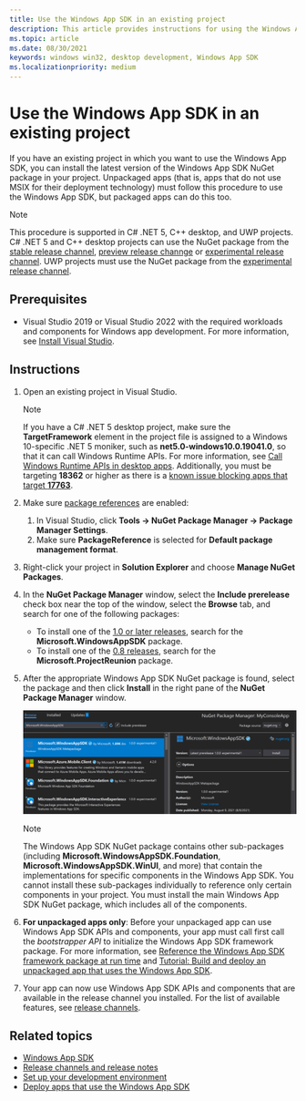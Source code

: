 ```yaml
---
title: Use the Windows App SDK in an existing project
description: This article provides instructions for using the Windows App SDK in existing projects.
ms.topic: article
ms.date: 08/30/2021
keywords: windows win32, desktop development, Windows App SDK
ms.localizationpriority: medium
---
```


# Use the Windows App SDK in an existing project

If you have an existing project in which you want to use the Windows App SDK, you can install the latest version of the Windows App SDK NuGet package in your project. Unpackaged apps (that is, apps that do not use MSIX for their deployment technology) must follow this procedure to use the Windows App SDK, but packaged apps can do this too.

> [!NOTE]
> This procedure is supported in C# .NET 5, C++ desktop, and UWP projects. C# .NET 5 and C++ desktop projects can use the NuGet package from the [stable release channel](stable-channel.md), [preview release channge](preview-channel.md) or [experimental release channel](experimental-channel.md). UWP projects must use the NuGet package from the [experimental release channel](experimental-channel.md).

## Prerequisites

- Visual Studio 2019 or Visual Studio 2022 with the required workloads and components for Windows app development. For more information, see [Install Visual Studio](set-up-your-development-environment.md#2-install-visual-studio).

## Instructions

1. Open an existing project in Visual Studio.

    > [!NOTE]
    > If you have a C# .NET 5 desktop project, make sure the **TargetFramework** element in the project file is assigned to a Windows 10-specific .NET 5 moniker, such as **net5.0-windows10.0.19041.0**, so that it can call Windows Runtime APIs. For more information, see [Call Windows Runtime APIs in desktop apps](../../apps/desktop/modernize/desktop-to-uwp-enhance.md#net-5-and-later-use-the-target-framework-moniker-option). Additionally, you must be targeting **18362** or higher as there is a [known issue blocking apps that target **17763**](https://github.com/microsoft/WindowsAppSDK/issues/921).

2. Make sure [package references](/nuget/consume-packages/package-references-in-project-files) are enabled:

    1. In Visual Studio, click **Tools -> NuGet Package Manager -> Package Manager Settings**.
    2. Make sure **PackageReference** is selected for **Default package management format**.

3. Right-click your project in **Solution Explorer** and choose **Manage NuGet Packages**.

4. In the **NuGet Package Manager** window, select the **Include prerelease** check box near the top of the window, select the **Browse** tab, and search for one of the following packages:

    - To install one of the [1.0 or later releases](downloads.md), search for the **Microsoft.WindowsAppSDK** package.
    - To install one of the [0.8 releases](downloads.md), search for the **Microsoft.ProjectReunion** package.

5. After the appropriate Windows App SDK NuGet package is found, select the package and then click **Install** in the right pane of the **NuGet Package Manager** window.

    ![Screenshot of the Windows App SDK NuGet package being installed](images/reunion-nuget-install.png)

    > [!NOTE]
    > The Windows App SDK NuGet package contains other sub-packages (including **Microsoft.WindowsAppSDK.Foundation**, **Microsoft.WindowsAppSDK.WinUI**, and more) that contain the implementations for specific components in the Windows App SDK. You cannot install these sub-packages individually to reference only certain components in your project. You must install the main Windows App SDK NuGet package, which includes all of the components.

6. **For unpackaged apps only**: Before your unpackaged app can use Windows App SDK APIs and components, your app must call first call the *bootstrapper API* to initialize the Windows App SDK framework package. For more information, see [Reference the Windows App SDK framework package at run time](reference-framework-package-run-time.md) and [Tutorial: Build and deploy an unpackaged app that uses the Windows App SDK](tutorial-unpackaged-deployment.md).

7. Your app can now use Windows App SDK APIs and components that are available in the release channel you installed. For the list of available features, see [release channels](release-channels.md).

## Related topics

- [Windows App SDK](index.md)
- [Release channels and release notes](release-channels.md)
- [Set up your development environment](set-up-your-development-environment.md)
- [Deploy apps that use the Windows App SDK](../package-and-deploy/index.md#apps-that-use-the-windows-app-sdk)
